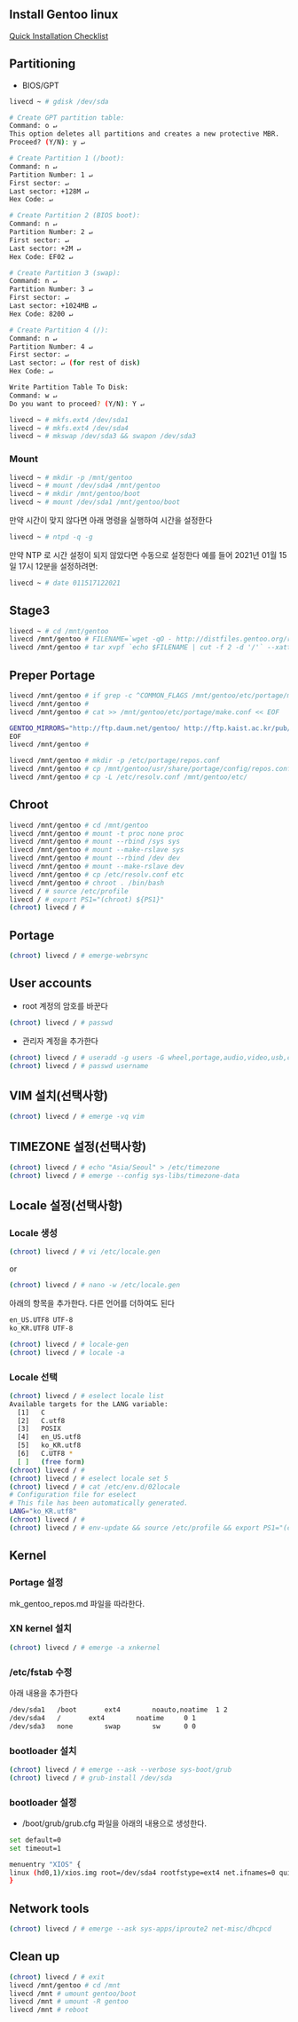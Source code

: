 
## Install Gentoo linux

[Quick Installation Checklist](https://wiki.gentoo.org/wiki/Quick_Installation_Checklist)

## Partitioning

* BIOS/GPT

```sh
livecd ~ # gdisk /dev/sda

# Create GPT partition table:
Command: o ↵
This option deletes all partitions and creates a new protective MBR.
Proceed? (Y/N): y ↵

# Create Partition 1 (/boot):
Command: n ↵
Partition Number: 1 ↵
First sector: ↵
Last sector: +128M ↵
Hex Code: ↵

# Create Partition 2 (BIOS boot):
Command: n ↵
Partition Number: 2 ↵
First sector: ↵
Last sector: +2M ↵
Hex Code: EF02 ↵

# Create Partition 3 (swap):
Command: n ↵
Partition Number: 3 ↵
First sector: ↵
Last sector: +1024MB ↵
Hex Code: 8200 ↵

# Create Partition 4 (/):
Command: n ↵
Partition Number: 4 ↵
First sector: ↵
Last sector: ↵ (for rest of disk)
Hex Code: ↵

Write Partition Table To Disk:
Command: w ↵
Do you want to proceed? (Y/N): Y ↵

livecd ~ # mkfs.ext4 /dev/sda1
livecd ~ # mkfs.ext4 /dev/sda4
livecd ~ # mkswap /dev/sda3 && swapon /dev/sda3
```

### Mount

```sh
livecd ~ # mkdir -p /mnt/gentoo
livecd ~ # mount /dev/sda4 /mnt/gentoo
livecd ~ # mkdir /mnt/gentoo/boot
livecd ~ # mount /dev/sda1 /mnt/gentoo/boot
```

만약 시간이 맞지 않다면 아래 명령을 실행하여 시간을 설정한다

```sh
livecd ~ # ntpd -q -g
```

만약 NTP 로 시간 설정이 되지 않았다면 수동으로 설정한다
예를 들어 2021년 01월 15일 17시 12분을 설정하려면:
```sh
livecd ~ # date 011517122021
```

## Stage3

```sh
livecd ~ # cd /mnt/gentoo
livecd /mnt/gentoo # FILENAME=`wget -qO - http://distfiles.gentoo.org/releases/amd64/autobuilds/latest-stage3-amd64.txt | sed -e '/^#.*/d;/^ $/d;s/^ *//g;s/ .*//g'` ; wget http://distfiles.gentoo.org/releases/amd64/autobuilds/$FILENAME
livecd /mnt/gentoo # tar xvpf `echo $FILENAME | cut -f 2 -d '/'` --xattrs-include='*.*' --numeric-owner
```

## Preper Portage

```sh
livecd /mnt/gentoo # if grep -c ^COMMON_FLAGS /mnt/gentoo/etc/portage/make.conf > /dev/null ; then sed -i 's/^COMMON_FLAGS=\"/COMMON_FLAGS=\"-march=native /g' /mnt/gentoo/etc/portage/make.conf ; else sed -i 's/^CFLAGS=\"/CFLAGS=\"-march=native /g' /mnt/gentoo/etc/portage/make.conf ; fi
livecd /mnt/gentoo # 
livecd /mnt/gentoo # cat >> /mnt/gentoo/etc/portage/make.conf << EOF

GENTOO_MIRRORS="http://ftp.daum.net/gentoo/ http://ftp.kaist.ac.kr/pub/gentoo/ ftp://ftp.kaist.ac.kr/gentoo/ https://ftp.lanet.kr/pub/gentoo/"
EOF
livecd /mnt/gentoo # 
```

```sh
livecd /mnt/gentoo # mkdir -p /etc/portage/repos.conf
livecd /mnt/gentoo # cp /mnt/gentoo/usr/share/portage/config/repos.conf /mnt/gentoo/etc/portage/repos.conf/gentoo.conf
livecd /mnt/gentoo # cp -L /etc/resolv.conf /mnt/gentoo/etc/
```

## Chroot

```sh
livecd /mnt/gentoo # cd /mnt/gentoo
livecd /mnt/gentoo # mount -t proc none proc
livecd /mnt/gentoo # mount --rbind /sys sys
livecd /mnt/gentoo # mount --make-rslave sys
livecd /mnt/gentoo # mount --rbind /dev dev
livecd /mnt/gentoo # mount --make-rslave dev
livecd /mnt/gentoo # cp /etc/resolv.conf etc
livecd /mnt/gentoo # chroot . /bin/bash
livecd / # source /etc/profile
livecd / # export PS1="(chroot) ${PS1}"
(chroot) livecd / # 
```

## Portage

```sh
(chroot) livecd / # emerge-webrsync
```

## User accounts

* root 계정의 암호를 바꾼다

```sh
(chroot) livecd / # passwd
```

* 관리자 계정을 추가한다

```sh
(chroot) livecd / # useradd -g users -G wheel,portage,audio,video,usb,cdrom -m username
(chroot) livecd / # passwd username
```

## VIM 설치(선택사항)

```sh
(chroot) livecd / # emerge -vq vim
```

## TIMEZONE 설정(선택사항)

```sh
(chroot) livecd / # echo "Asia/Seoul" > /etc/timezone
(chroot) livecd / # emerge --config sys-libs/timezone-data
```

## Locale 설정(선택사항)

### Locale 생성

```sh
(chroot) livecd / # vi /etc/locale.gen
```
or
```sh
(chroot) livecd / # nano -w /etc/locale.gen
```

아래의 항목을 추가한다. 다른 언어를 더하여도 된다
```sh
en_US.UTF8 UTF-8
ko_KR.UTF8 UTF-8
```

```sh
(chroot) livecd / # locale-gen
(chroot) livecd / # locale -a
```

### Locale 선택

```sh
(chroot) livecd / # eselect locale list
Available targets for the LANG variable:
  [1]   C
  [2]   C.utf8
  [3]   POSIX
  [4]   en_US.utf8
  [5]   ko_KR.utf8
  [6]   C.UTF8 *
  [ ]   (free form)
(chroot) livecd / # 
(chroot) livecd / # eselect locale set 5
(chroot) livecd / # cat /etc/env.d/02locale
# Configuration file for eselect
# This file has been automatically generated.
LANG="ko_KR.utf8"
(chroot) livecd / # 
(chroot) livecd / # env-update && source /etc/profile && export PS1="(chroot) ${PS1}"
```

## Kernel

### Portage 설정

mk_gentoo_repos.md 파일을 따라한다.

### XN kernel 설치

```sh
(chroot) livecd / # emerge -a xnkernel
```

### /etc/fstab 수정

아래 내용을 추가한다

```sh
/dev/sda1	/boot		ext4		noauto,noatime	1 2
/dev/sda4	/		ext4		noatime		0 1
/dev/sda3	none		swap		sw		0 0
```

### bootloader 설치

```sh
(chroot) livecd / # emerge --ask --verbose sys-boot/grub
(chroot) livecd / # grub-install /dev/sda
```

### bootloader 설정

* /boot/grub/grub.cfg 파일을 아래의 내용으로 생성한다.

```sh
set default=0
set timeout=1

menuentry "XIOS" {
linux (hd0,1)/xios.img root=/dev/sda4 rootfstype=ext4 net.ifnames=0 quiet ro
}
```

## Network tools

```sh
(chroot) livecd / # emerge --ask sys-apps/iproute2 net-misc/dhcpcd
```

## Clean up

```sh
(chroot) livecd / # exit
livecd /mnt/gentoo # cd /mnt
livecd /mnt # umount gentoo/boot
livecd /mnt # umount -R gentoo
livecd /mnt # reboot
```
